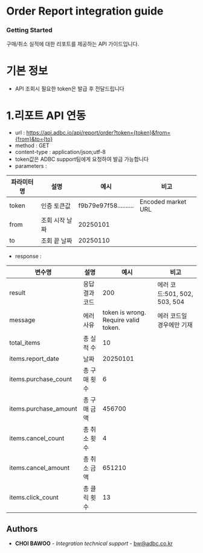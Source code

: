 # Order Report integration guide

### Getting Started

구매/취소 실적에 대한 리포트를 제공하는 API 가이드입니다. 

# 기본 정보

- API 조회시 필요한 token은 발급 후 전달드립니다


# 1.리포트 API 연동

- url : https://api.adbc.io/api/report/order?token={token}&from={from}&to={to}
- method : GET
- content-type : application/json;utf-8
- token값은 ADBC support팀에게 요청하여 발급 가능합니다  
- parameters :

| 파라미터명 | 설명 | 예시                    | 비고  |
|-------| ------ |-----------------------| ------ |
| token | 인증 토큰값 | f9b79e97f58.......... | Encoded market URL |
| from  | 조회 시작 날짜 | 20250101              |  |
| to    | 조회 끝 날짜 | 20250110              |  |

- response :

| 변수명                   | 설명       | 예시                                   | 비고  |
|-----------------------|----------|--------------------------------------| ------ |
| result                | 응답 결과 코드 | 200                                  | 에러 코드:501, 502, 503, 504 |
| message               | 에러 사유    | token is wrong. Require valid token. | 에러 코드일 경우에만 기재 |
| total_items           | 총 실적 수   | 10                                   |  |
| items.report_date     | 날짜       | 20250101                             |  |
| items.purchase_count  | 총 구매 횟수  | 6                                    |  |
| items.purchase_amount | 총 구매 금액  | 456700                               |  |
| items.cancel_count    | 총 취소 횟수  | 4                                    |  |
| items.cancel_amount   | 총 취소 금액  | 651210                               |  |
| items.click_count     | 총 클릭 횟수  | 13                                   |  |


## Authors

* **CHOI BAWOO** - *Integration technical support* - bw@adbc.co.kr





